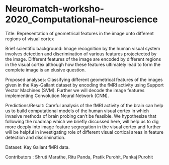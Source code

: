 # Neuromatch-worksho-2020_Computational-neuroscience


Title: Representation of geometrical features in the image onto different regions of visual cortex

Brief scientific background: Image recognition by the human visual system involves detection and discrimination of various features projectected by the image. Different features of the image are encoded by different regions in the visual cortex although how these features ultimately lead to form the complete image is an elusive question.

Proposed analyses: Classifying different  geometrical features of the  images given in the Kay-Gallant dataset  by encoding the fMRI activity using Support Vector Machines (SVM). Further we will  decode the image features implementing  Convolution Neural Network (CNN).

Predictions/Result: Careful analysis of the fMRI activity of the brain can help us to build computational models of the human visual cortex in which invasive methods of brain probing can’t be feasible. 
We hypothesize that following the roadmap which we briefly discussed here, will help us to dig more deeply into image feature segregation in the visual cortex and further will be helpful in investigating role of different visual cortical areas in feature detection and discrimination. 

Dataset: Kay Gallant fMRI data. 

Contributors : Shruti Marathe, Ritu Panda, Pratik Purohit, Pankaj Purohit
